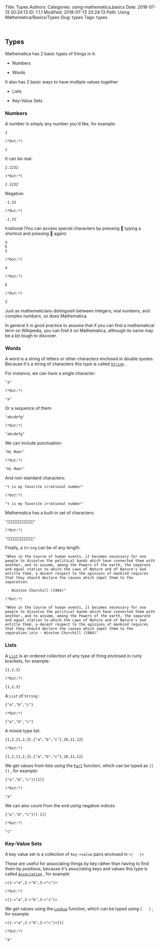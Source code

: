 Title: Types
Authors: 
Categories: using-mathematica,basics
Date: 2018-07-13 20:24:13
ID: 1.1.1
Modified: 2018-07-13 20:24:13
Path: Using Mathematica/Basics/Types
Slug: types
Tags: types

<a id="types" style="width:0;height:0;margin:0;padding:0;">&zwnj;</a>

## Types

Mathematica has 2 basic types of things in it:

* Numbers

* Words

It also has 2 basic ways to have multiple values together

* Lists

* Key-Value Sets

### Numbers

A number is simply any number you'd like, for example:

    1

    (*Out:*)
    
    1

It can be real:

    2.1232

    (*Out:*)
    
    2.1232`

Negative:

    -1.33

    (*Out:*)
    
    -1.33`

Irrational (You can access special characters by pressing  typing a shortcut and pressing  again)

    π
    E
    I

    (*Out:*)
    
    π

    (*Out:*)
    
    E

    (*Out:*)
    
    I

Just as mathematicians distinguish between integers, real numbers, and complex numbers, so does Mathematica.

In general it is good practice to assume that if you can find a mathematical term on Wikipedia, you can find it on Mathematica, although its name may be a bit tough to discover.

### Words

A word is a string of letters or other characters enclosed in double quotes. Because it's a string of characters this type is called  [```String```](https://reference.wolfram.com/language/ref/String.html) .

For instance, we can have a single character:

    "a"

    (*Out:*)
    
    "a"

Or a sequence of them:

    "abcdefg"

    (*Out:*)
    
    "abcdefg"

We can include punctuation:

    "Hi Mom!"

    (*Out:*)
    
    "Hi Mom!"

And non-standard characters:

    "τ is my favorite irrational number"

    (*Out:*)
    
    "τ is my favorite irrational number"

Mathematica has a built-in set of characters:

    ""

    (*Out:*)
    
    ""

Finally, a  ```String```  can be of any length:

    "When in the Course of human events, it becomes necessary for one people to dissolve the political bands which have connected them with another, and to assume, among the Powers of the earth, the separate and equal station to which the Laws of Nature and of Nature's God entitle them, a decent respect to the opinions of mankind requires that they should declare the causes which impel them to the separation.
    
     - Winston Churchill (1984)"

    (*Out:*)
    
    "When in the Course of human events, it becomes necessary for one people to dissolve the political bands which have connected them with another, and to assume, among the Powers of the earth, the separate and equal station to which the Laws of Nature and of Nature's God entitle them, a decent respect to the opinions of mankind requires that they should declare the causes which impel them to the separation.\n\n - Winston Churchill (1984)"

### Lists

A  [```List```](https://reference.wolfram.com/language/ref/List.html)  is an ordered collection of any type of thing enclosed in curly brackets, for example:

    {1,2,3}

    (*Out:*)
    
    {1,2,3}

A  ```List```  of  ```String``` :

    {"a","b","c"}

    (*Out:*)
    
    {"a","b","c"}

A mixed-type list:

    {1,2,{1,2,3},{"a","b","c"},10,11,12}

    (*Out:*)
    
    {1,2,{1,2,3},{"a","b","c"},10,11,12}

We get values from lists using the  [```Part```](https://reference.wolfram.com/language/ref/Part.html)  function, which can be typed as  ```[[   ]]``` , for example:

    {"a","b","c"}[[1]]

    (*Out:*)
    
    "a"

We can also count from the end using negative indices

    {"a","b","c"}[[-1]]

    (*Out:*)
    
    "c"

### Key-Value Sets

A key value set is a collection of  ```key->value```  pairs enclosed in  ```<|   |>``` 

These are useful for associating things by key rather than having to find them by positions, because it's associating keys and values this type is called  [```Association```](https://reference.wolfram.com/language/ref/Association.html) , for example

    <|1->"a",2->"b",3->"c"|>

    (*Out:*)
    
    <|1->"a",2->"b",3->"c"|>

We get values using the  [```Lookup```](https://reference.wolfram.com/language/ref/Lookup.html)  function, which can be typed using  ```[   ]``` , for example

    <|1->"a",2->"b",3->"c"|>[1]

    (*Out:*)
    
    "a"